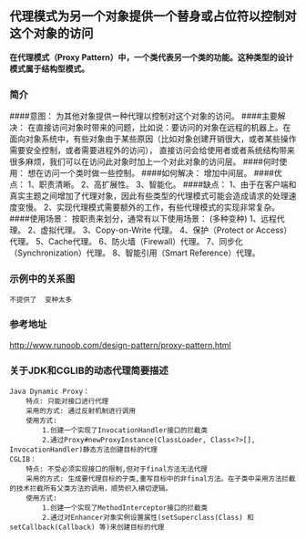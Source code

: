 ## 代理模式为另一个对象提供一个替身或占位符以控制对这个对象的访问

**在代理模式（Proxy Pattern）中，一个类代表另一个类的功能。这种类型的设计模式属于结构型模式。**

### 简介
####意图：
    为其他对象提供一种代理以控制对这个对象的访问。
####主要解决：
    在直接访问对象时带来的问题，比如说：要访问的对象在远程的机器上。在面向对象系统中，有些对象由于某些原因（比如对象创建开销很大，或者某些操作需要安全控制，或者需要进程外的访问），
    直接访问会给使用者或者系统结构带来很多麻烦，我们可以在访问此对象时加上一个对此对象的访问层。
####何时使用：
    想在访问一个类时做一些控制。
####如何解决：
    增加中间层。
####优点： 
    1、职责清晰。 
    2、高扩展性。 
    3、智能化。
####缺点： 
    1、由于在客户端和真实主题之间增加了代理对象，因此有些类型的代理模式可能会造成请求的处理速度变慢。 
    2、实现代理模式需要额外的工作，有些代理模式的实现非常复杂。
####使用场景： 
    按职责来划分，通常有以下使用场景： (多种变种)
    1、远程代理。 
    2、虚拟代理。 
    3、Copy-on-Write 代理。 
    4、保护（Protect or Access）代理。 
    5、Cache代理。 
    6、防火墙（Firewall）代理。 
    7、同步化（Synchronization）代理。 
    8、智能引用（Smart Reference）代理。
### 示例中的关系图
    不提供了  变种太多
### 参考地址
http://www.runoob.com/design-pattern/proxy-pattern.html
### 关于JDK和CGLIB的动态代理简要描述
    Java Dynamic Proxy：
        特点: 只能对接口进行代理  
        采用的方式: 通过反射机制进行调用
        使用方式: 
            1.创建一个实现了InvocationHandler接口的拦截类
            2.通过Proxy#newProxyInstance(ClassLoader, Class<?>[], InvocationHandler)静态方法创建目标的代理
    CGLIB：    
        特点: 不受必须实现接口的限制,但对于final方法无法代理
        采用的方式: 生成要代理目标的子类,重写目标中的非final方法。在子类中采用方法拦截的技术拦截所有父类方法的调用，顺势织入横切逻辑。
        使用方式:
            1.创建一个实现了MethodInterceptor接口的拦截类
            2.通过对Enhancer对象实例设置属性(setSuperclass(Class) 和 setCallback(Callback) 等)来创建目标的代理
